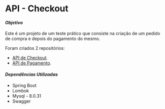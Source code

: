 ﻿# API - Checkout

#### _Objetivo_

Este é um projeto de um teste prático que consiste na criação de um pedido de compra e depois do pagamento do mesmo.

Foram criados 2 repositórios:
- [API de Checkout](https://github.com/rusouza/checkout).
- [API de Pagamento](https://github.com/rusouza/payment_gateway).

#### _Dependências Utilizadas_

- Spring Boot
- Lombok
- Mysql - 8.0.31
- Swagger